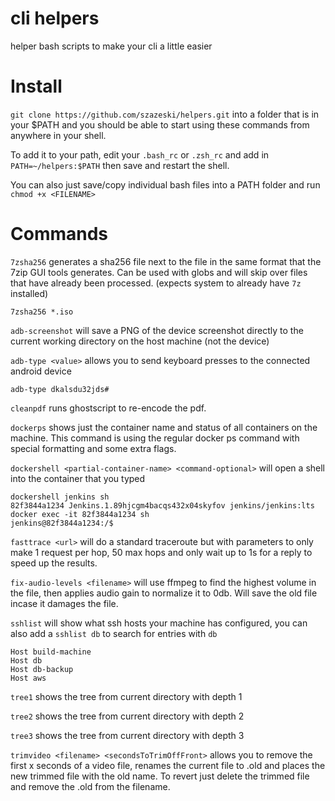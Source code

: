 # cli helpers
helper bash scripts to make your cli a little easier


# Install
`git clone https://github.com/szazeski/helpers.git`
into a folder that is in your $PATH and you should be able to start using these commands from anywhere in your shell.

To add it to your path, edit your `.bash_rc` or `.zsh_rc` and add in `PATH=~/helpers:$PATH` then save and restart the shell.

You can also just save/copy individual bash files into a PATH folder and run `chmod +x <FILENAME>`


# Commands

`7zsha256` generates a sha256 file next to the file in the same format that the 7zip GUI tools generates. Can be used with globs and will skip over files that have already been processed. (expects system to already have `7z` installed)
```
7zsha256 *.iso
```

`adb-screenshot` will save a PNG of the device screenshot directly to the current working directory on the host machine (not the device)

`adb-type <value>` allows you to send keyboard presses to the connected android device
```
adb-type dkalsdu32jds#
```

`cleanpdf` runs ghostscript to re-encode the pdf. 

`dockerps` shows just the container name and status of all containers on the machine. This command is using the regular docker ps command with special formatting and some extra flags.


`dockershell <partial-container-name> <command-optional>` will open a shell into the container that you typed
```
dockershell jenkins sh
82f3844a1234 Jenkins.1.89hjcgm4bacqs432x04skyfov jenkins/jenkins:lts
docker exec -it 82f3844a1234 sh
jenkins@82f3844a1234:/$
```

`fasttrace <url>` will do a standard traceroute but with parameters to only make 1 request per hop, 50 max hops and only wait up to 1s for a reply to speed up the results.

`fix-audio-levels <filename>` will use ffmpeg to find the highest volume in the file, then applies audio gain to normalize it to 0db. Will save the old file incase it damages the file.


`sshlist` will show what ssh hosts your machine has configured, you can also add a `sshlist db` to search for entries with `db`

```
Host build-machine
Host db
Host db-backup
Host aws
```

`tree1` shows the tree from current directory with depth 1

`tree2` shows the tree from current directory with depth 2

`tree3` shows the tree from current directory with depth 3

`trimvideo <filename> <secondsToTrimOffFront>` allows you to remove the first x seconds of a video file, renames the current file to <filename>.old and places the new trimmed file with the old name. To revert just delete the trimmed file and remove the .old from the filename. 
